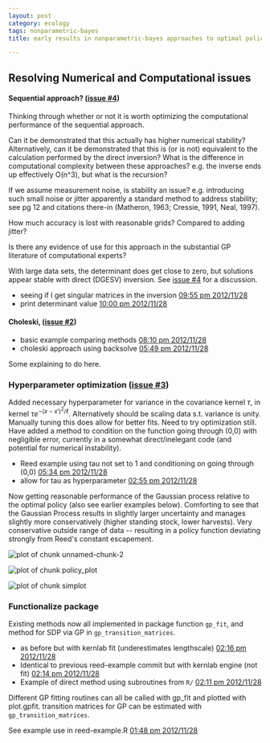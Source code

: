 ```yaml
---
layout: post
category: ecology
tags: nonparametric-bayes
title: early results in nonparametric-bayes approaches to optimal policy

---
```



## Resolving Numerical and Computational issues

#### Sequential approach? ([issue #4](https://github.com/cboettig/nonparametric-bayes/issues/4))

Thinking through whether or not it is worth optimizing the computational performance of the sequential approach.  

Can it be demonstrated that this actually has higher numerical stability? Alternatively, can it be demonstrated that this is (or is not) equivalent to the calculation performed by the direct inversion? What is the difference in computational complexity between these approaches? e.g. the inverse ends up effectively O(n^3), but what is the recursion?

If we assume measurement noise, is stability an issue? e.g. introducing such small noise or jitter apparently a standard method to address stability; see pg 12 and citations there-in (Matheron, 1963; Cressie, 1991, Neal, 1997).

How much accuracy is lost with reasonable grids? Compared to adding jitter?

Is there any evidence of use for this approach in the substantial GP literature of computational experts?

With large data sets, the determinant does get close to zero, but solutions appear stable with direct (DGESV) inversion.  See [issue #4](https://github.com/cboettig/nonparametric-bayes/issues/4) for a discussion.  

- seeing if I get singular matrices in the inversion [09:55 pm 2012/11/28](https://github.com/cboettig/nonparametric-bayes/commit/7faf6791cb386db48687144937868f976814dc65)
- print determinant value [10:00 pm 2012/11/28](https://github.com/cboettig/nonparametric-bayes/commit/71f2443754193910bd20af1e9659848d5de1dc86)



#### Choleski, ([issue #2](https://github.com/cboettig/nonparametric-bayes/issues/2))

- basic example comparing methods [08:10 pm 2012/11/28](https://github.com/cboettig/nonparametric-bayes/commit/113df7a98a46e0fb91443a60867c887a76f3ccb6)
- choleski approach using backsolve [05:49 pm 2012/11/28](https://github.com/cboettig/nonparametric-bayes/commit/5c332aa3ade026973fa5cb873f7ec3c7b5c6f7d3)

Some explaining to do here.  

### Hyperparameter optimization ([issue #3](https://github.com/cboettig/nonparametric-bayes/issues/3))

Added necessary hyperparameter for variance in the covariance kernel $\tau$, in kernel $\tau e^{-(x-x')^2/\ell}$.  Alternatively should be scaling data s.t. variance is unity.  Manually tuning this does allow for better fits.  Need to try optimization still. Have added a method to condition on the function going through (0,0) with negligible error, currently in a somewhat direct/inelegant code (and potential for numerical instability).  

- Reed example using tau not set to 1 and conditioning on going through (0,0) [05:34 pm 2012/11/28](https://github.com/cboettig/nonparametric-bayes/commit/0de731ae0924ea649549dafebb4914f2da3269a6)
- allow for tau as hyperparameter [02:55 pm 2012/11/28](https://github.com/cboettig/nonparametric-bayes/commit/ca583db171b79f732c00ce8acd5b902942619c4e)

Now getting reasonable performance of the Gaussian process relative to the optimal policy (also see earlier examples below).  Comforting to see that the Gaussian Process results in slightly larger uncertainty and manages slightly more conservatively (higher standing stock, lower harvests).  Very conservative outside range of data -- resulting in a policy function deviating strongly from Reed's constant escapement.  


![plot of chunk unnamed-chunk-2](http://carlboettiger.info/assets/figures/2012-11-28-ca583db171-unnamed-chunk-2.png) 

![plot of chunk policy_plot](http://carlboettiger.info/assets/figures/2012-11-28-ca583db171-policy_plot.png) 

![plot of chunk simplot](http://carlboettiger.info/assets/figures/2012-11-28-ca583db171-simplot.png) 


### Functionalize package

Existing methods now all implemented in package function `gp_fit`, and method for SDP via GP in `gp_transition_matrices`. 
 
- as before but with kernlab fit (underestimates lengthscale) [02:16 pm 2012/11/28](https://github.com/cboettig/nonparametric-bayes/commit/16892e97b750b8d2e0bf7e31cf05cdaae592e979)
- Identical to previous reed-example commit but with kernlab engine (not fit) [02:14 pm 2012/11/28](https://github.com/cboettig/nonparametric-bayes/commit/ba98931d271492ff1b819b558dceefcc04c444f2)
- Example of direct method using subroutines from `R/` [02:11 pm 2012/11/28](https://github.com/cboettig/nonparametric-bayes/commit/158fae025441495527c58dda627756ff54d9862f)

Different GP fitting routines can all be called with gp_fit and plotted with plot.gpfit.
transition matrices for GP can be estimated with `gp_transition_matrices`.

See example use in reed-example.R [01:48 pm 2012/11/28](https://github.com/cboettig/nonparametric-bayes/commit/8fa49628f1969eab457109c7364382649e87143e)




